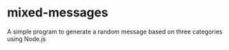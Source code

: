 # mixed-messages
A simple program to generate a random message based on three categories using Node.js
